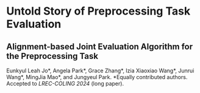 # Untold Story of Preprocessing Task Evaluation
## Alignment-based Joint Evaluation Algorithm for the Preprocessing Task
Eunkyul Leah Jo*, Angela Park*, Grace Zhang*, Izia Xiaoxiao Wang*, Junrui Wang*, MingJia Mao*, and Jungyeul Park. *Equally contributed authors. 
Accepted to *LREC-COLING 2024* (long paper).

